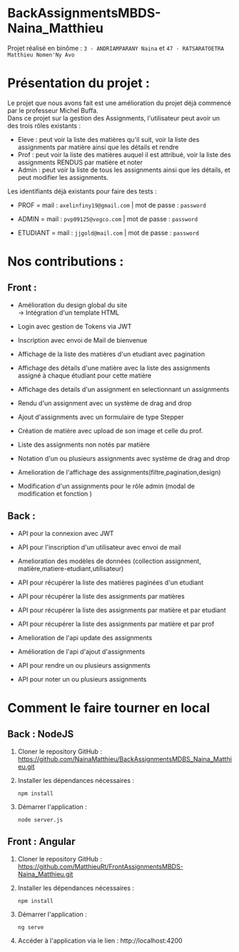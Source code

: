 # BackAssignmentsMBDS-Naina_Matthieu 
Projet réalisé en binôme : `3 - ANDRIAMPARANY Naina` et `47 - RATSARATOETRA Matthieu Nomen'Ny Avo`    

# Présentation du projet :
Le projet que nous avons fait est une amélioration du projet déjà commencé par le professeur Michel Buffa.  
Dans ce projet sur la gestion des Assignments, l'utilisateur peut avoir un des trois rôles existants :  
- Eleve : peut voir la liste des matières qu'il suit, voir la liste des assignments par matière ainsi que les détails et rendre  
- Prof : peut voir la liste des matières auquel il est attribué, voir la liste des assignments RENDUS par matière et noter  
- Admin : peut voir la liste de tous les assignments ainsi que les détails, et peut modifier les assignments.  

Les identifiants déjà existants pour faire des tests  :  
- PROF = mail : `axelinfiny19@gmail.com` |  mot de passe : `password`  

- ADMIN = mail : `pvp09125@vogco.com` | mot de passe : `password`  

- ETUDIANT = mail : `jjgold@mail.com` | mot de passe : `password`  

# Nos contributions : 
## Front : 
- Amélioration du design global du site  
	-> Intégration d'un template HTML
  
- Login avec gestion de Tokens via JWT
  
- Inscription avec envoi de Mail de bienvenue
  
- Affichage de la liste des matières d'un etudiant avec pagination
  
- Affichage des détails d'une matière avec la liste des assignments assigné à chaque étudiant pour cette matière

- Affichage des details d'un assignment en selectionnant un assignments
  
- Rendu d'un assignment avec un système de drag and drop
  
- Ajout d'assignments avec un formulaire de type Stepper
  
- Création de matière avec upload de son image et celle du prof.
  
- Liste des assignments non notés par matière
  
- Notation d'un ou plusieurs assignments avec système de drag and drop
  
- Amelioration de l'affichage des assignments(filtre,pagination,design)
  
- Modification d'un assignments pour le rôle admin (modal de modification et fonction )
  

## Back :  
- API pour la connexion avec JWT

- API pour l'inscription d'un utilisateur avec envoi de mail  

- Amelioration des modèles de données (collection assignment, matière,matiere-etudiant,utilisateur) 

- API pour récupérer la liste des matières paginées d'un etudiant  

- API pour récupérer la liste des assignments par matières  

- API pour récupérer la liste des assignments par matière et par etudiant  

- API pour récupérer la liste des assignments par matière et par prof  

- Amelioration de l'api update des assignments  

- Amélioration de l'api d'ajout d'assignments  

- API pour rendre un ou plusieurs assignments  

- API pour noter un ou plusieurs assignments  


# Comment le faire tourner en local  
## Back : NodeJS  
1) Cloner le repository GitHub : https://github.com/NainaMatthieu/BackAssignmentsMDBS_Naina_Matthieu.git
   
2) Installer les dépendances nécessaires :  
   ```
   npm install
   ```
3) Démarrer l'application :  
   ```
   node server.js
   ```

## Front : Angular
1) Cloner le repository GitHub : https://github.com/MatthieuRt/FrontAssignmentsMBDS-Naina_Matthieu.git

2) Installer les dépendances nécessaires :  
   ```
   npm install
   ```
   
3) Démarrer l'application :
   ```
   ng serve
   ```
4) Accéder à l'application via le lien : http://localhost:4200
